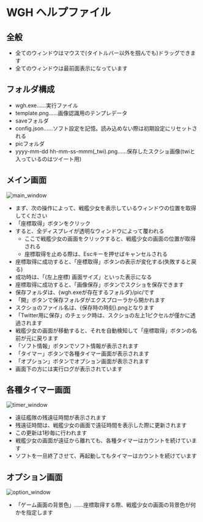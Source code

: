 # WGH ヘルプファイル

## 全般
- 全てのウィンドウはマウスで(タイトルバー以外を掴んでも)ドラッグできます
- 全てのウィンドウは最前面表示になっています

## フォルダ構成
- wgh.exe……実行ファイル
- template.png……画像認識用のテンプレデータ
- saveフォルダ
 - config.json……ソフト設定を記憶。読み込めない際は初期設定にリセットされる
- picフォルダ
 - yyyy-mm-dd hh-mm-ss-mmm(_twi).png……保存したスクショ画像(twiと入っているのはツイート用)

## メイン画面
![main_window](https://cloud.githubusercontent.com/assets/3734392/21482706/f0c130cc-cbba-11e6-81a5-6205e7c2dd82.png)

- まず、次の操作によって、戦艦少女を表示しているウィンドウの位置を取得してください
 - 「座標取得」ボタンをクリック
 - すると、全ディスプレイが透明なウィンドウによって覆われる
   - ここで戦艦少女の画面をクリックすると、戦艦少女の画面の位置が取得される
   - 座標取得を止める際は、Escキーを押せばキャンセルされる
 - 座標取得に成功すると、「座標取得」ボタンの表示が変化する(失敗すると戻る)
  - 成功時は、「(左上座標) 画面サイズ」といった表示になる
- 座標取得に成功すると、「画像保存」ボタンでスクショを保存できます
 - 保存フォルダは、{wgh.exeが存在するフォルダ}/pic/です
  - 「開」ボタンで保存フォルダがエクスプローラから開かれます
 - スクショのファイル名は、{保存時の時刻}.pngとなります
 - 「Twitter用に保存」のチェック時は、スクショの左上1ピクセルが僅かに透過されます
- 戦艦少女の画面が移動すると、それを自動検知して「座標取得」ボタンの名前が元に戻ります
- 「ソフト情報」ボタンでソフト情報が表示されます
- 「タイマー」ボタンで各種タイマー画面が表示されます
- 「オプション」ボタンでオプション画面が表示されます
- 画面下の方には実行ログが表示されています

## 各種タイマー画面
![timer_window](https://cloud.githubusercontent.com/assets/3734392/21576404/3b134ebc-cf71-11e6-835f-2a49ea821464.png)

- 遠征艦隊の残遠征時間が表示されます
- 残遠征時間は、戦艦少女の画面で遠征時間を表示した際に更新されます
- この更新は1秒毎に行われます
- 戦艦少女の画面が遠征から離れても、各種タイマーはカウントを続けています
- ソフトを一旦終了させて、再起動してもタイマーはカウントを続けています

## オプション画面
![option_window](https://cloud.githubusercontent.com/assets/3734392/21576403/32d2f270-cf71-11e6-9232-7e7f2bdff317.png)

- 「ゲーム画面の背景色」……座標取得する際、戦艦少女の画面の背景色が何かを指定します

